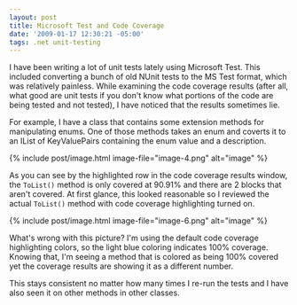 ```yaml
---
layout: post
title: Microsoft Test and Code Coverage
date: '2009-01-17 12:30:21 -05:00'
tags: .net unit-testing
---
```


I have been writing a lot of unit tests lately using Microsoft Test. This included converting a bunch of old NUnit tests to the MS Test format, which was relatively painless. While examining the code coverage results (after all, what good are unit tests if you don't know what portions of the code are being tested and not tested), I have noticed that the results sometimes lie.

For example, I have a class that contains some extension methods for manipulating enums. One of those methods takes an enum and coverts it to an IList of KeyValuePairs containing the enum value and a description.

{% include post/image.html image-file="image-4.png" alt="image" %} 

As you can see by the highlighted row in the code coverage results window, the `ToList()` method is only covered at 90.91% and there are 2 blocks that aren't covered. At first glance, this looked reasonable so I reviewed the actual `ToList()` method with code coverage highlighting turned on.

{% include post/image.html image-file="image-6.png" alt="image" %} 

What's wrong with this picture? I'm using the default code coverage highlighting colors, so the light blue coloring indicates 100% coverage. Knowing that, I'm seeing a method that is colored as being 100% covered yet the coverage results are showing it as a different number.

This stays consistent no matter how many times I re-run the tests and I have also seen it on other methods in other classes.
